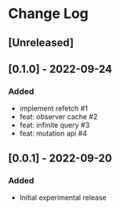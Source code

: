# Change Log

## [Unreleased]

## [0.1.0] - 2022-09-24
### Added
- implement refetch #1
- feat: observer cache #2
- feat: infinite query #3
- feat: mutation api #4

## [0.0.1] - 2022-09-20
### Added
- Initial experimental release
